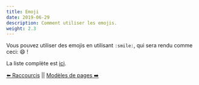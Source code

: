 ```yaml
---
title: Emoji
date: 2019-06-29
description: Comment utiliser les emojis.
weight: 2.3
---
```


Vous pouvez utiliser des emojis en utilisant `:smile:`, qui sera rendu comme ceci: :smile: !

La liste complète est [ici](https://github.com/veelenga/emoji.cr/blob/master/src/emoji/emoji_map.cr).

[⬅️ Raccourcis](/fr/content/shortcodes.html) || [Modèles de pages ➡️](/fr/content/templating.html)